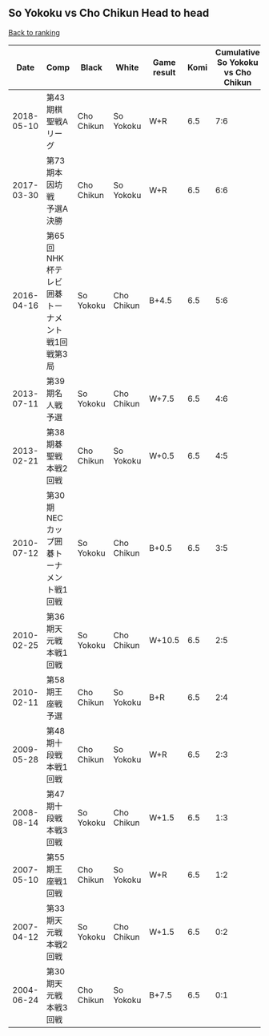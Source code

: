 ## So Yokoku vs Cho Chikun Head to head

[Back to ranking](../../index.md)




| **Date** | **Comp** | **Black** | **White** | **Game result** | **Komi** | **Cumulative So Yokoku vs Cho Chikun** | **So Yokoku streak** | **Cho Chikun streak** | 
| --- | --- | --- | --- | --- | --- | --- | --- | --- |
| 2018-05-10 | 第43期棋聖戦Aリーグ | Cho Chikun | So Yokoku | W+R | 6.5 | 7:6 | 3 | 0 | 
| 2017-03-30 | 第73期本因坊戦　予選A決勝 | Cho Chikun | So Yokoku | W+R | 6.5 | 6:6 | 2 | 0 | 
| 2016-04-16 | 第65回NHK杯テレビ囲碁トーナメント戦1回戦第3局 | So Yokoku | Cho Chikun | B+4.5 | 6.5 | 5:6 | 1 | 0 | 
| 2013-07-11 | 第39期名人戦予選 | So Yokoku | Cho Chikun | W+7.5 | 6.5 | 4:6 | 0 | 1 | 
| 2013-02-21 | 第38期碁聖戦本戦2回戦 | Cho Chikun | So Yokoku | W+0.5 | 6.5 | 4:5 | 2 | 0 | 
| 2010-07-12 | 第30期NECカップ囲碁トーナメント戦1回戦 | So Yokoku | Cho Chikun | B+0.5 | 6.5 | 3:5 | 1 | 0 | 
| 2010-02-25 | 第36期天元戦本戦1回戦 | So Yokoku | Cho Chikun | W+10.5 | 6.5 | 2:5 | 0 | 2 | 
| 2010-02-11 | 第58期王座戦予選 | Cho Chikun | So Yokoku | B+R | 6.5 | 2:4 | 0 | 1 | 
| 2009-05-28 | 第48期十段戦本戦1回戦 | Cho Chikun | So Yokoku | W+R | 6.5 | 2:3 | 1 | 0 | 
| 2008-08-14 | 第47期十段戦本戦3回戦 | So Yokoku | Cho Chikun | W+1.5 | 6.5 | 1:3 | 0 | 1 | 
| 2007-05-10 | 第55期王座戦1回戦 | Cho Chikun | So Yokoku | W+R | 6.5 | 1:2 | 1 | 0 | 
| 2007-04-12 | 第33期天元戦本戦2回戦 | So Yokoku | Cho Chikun | W+1.5 | 6.5 | 0:2 | 0 | 2 | 
| 2004-06-24 | 第30期天元戦本戦3回戦 | Cho Chikun | So Yokoku | B+7.5 | 6.5 | 0:1 | 0 | 1 |




